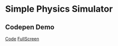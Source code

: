 # Simple Physics Simulator

## Codepen Demo
[Code](http://codepen.io/phenax/pen/EVOwmq)
[FullScreen](http://codepen.io/phenax/full/EVOwmq)
